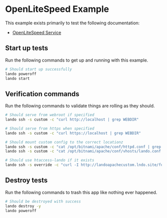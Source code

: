 OpenLiteSpeed Example
==============

This example exists primarily to test the following documentation:

* [OpenLiteSpeed Service](https://docs.devwithlando.io/tutorials/openlitespeed.html)

Start up tests
--------------

Run the following commands to get up and running with this example.

```bash
# Should start up successfully
lando poweroff
lando start
```

Verification commands
---------------------

Run the following commands to validate things are rolling as they should.

```bash
# Should serve from webroot if specified
lando ssh -s custom -c "curl http://localhost | grep WEBDIR"

# Should serve from https when specified
lando ssh -s custom -c "curl https://localhost | grep WEBDIR"

# Should mount custom config to the correct locationz
lando ssh -s custom -c "cat /opt/bitnami/apache/conf/httpd.conf | grep LANDOHTTPD"
lando ssh -s custom -c "cat /opt/bitnami/apache/conf/vhosts/lando.conf | grep LANDOCUSTOM"

# Should use htaccess-lando if it exists
lando ssh -s override -c "curl -I http://landoapachecustom.lndo.site/folder1" | grep Location | grep http://landoapachecustom.lndo.site/folder2/
```

Destroy tests
-------------

Run the following commands to trash this app like nothing ever happened.

```bash
# Should be destroyed with success
lando destroy -y
lando poweroff
```
